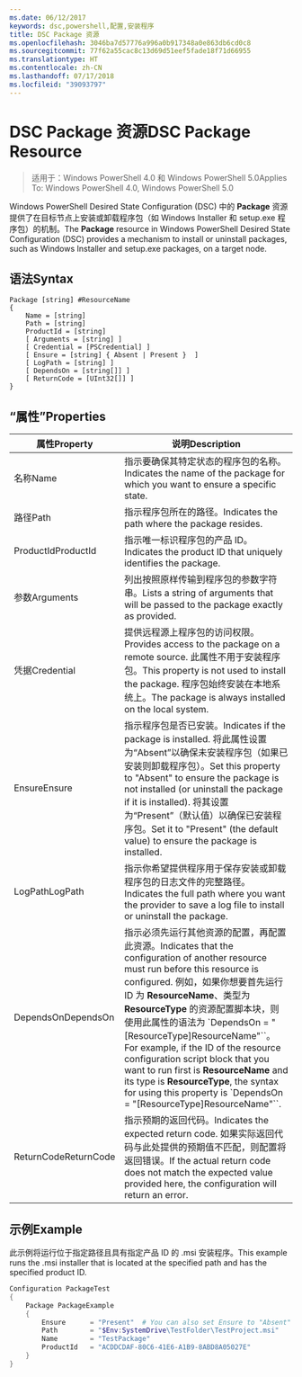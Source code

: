 ```yaml
---
ms.date: 06/12/2017
keywords: dsc,powershell,配置,安装程序
title: DSC Package 资源
ms.openlocfilehash: 3046ba7d57776a996a0b917348a0e863db6cd0c8
ms.sourcegitcommit: 77f62a55cac8c13d69d51eef5fade18f71d66955
ms.translationtype: HT
ms.contentlocale: zh-CN
ms.lasthandoff: 07/17/2018
ms.locfileid: "39093797"
---
```

# <a name="dsc-package-resource"></a><span data-ttu-id="3f3e1-103">DSC Package 资源</span><span class="sxs-lookup"><span data-stu-id="3f3e1-103">DSC Package Resource</span></span>

> <span data-ttu-id="3f3e1-104">适用于：Windows PowerShell 4.0 和 Windows PowerShell 5.0</span><span class="sxs-lookup"><span data-stu-id="3f3e1-104">Applies To: Windows PowerShell 4.0, Windows PowerShell 5.0</span></span>

<span data-ttu-id="3f3e1-105">Windows PowerShell Desired State Configuration (DSC) 中的 **Package** 资源提供了在目标节点上安装或卸载程序包（如 Windows Installer 和 setup.exe 程序包）的机制。</span><span class="sxs-lookup"><span data-stu-id="3f3e1-105">The **Package** resource in Windows PowerShell Desired State Configuration (DSC) provides a mechanism to install or uninstall packages, such as Windows Installer and setup.exe packages, on a target node.</span></span>

## <a name="syntax"></a><span data-ttu-id="3f3e1-106">语法</span><span class="sxs-lookup"><span data-stu-id="3f3e1-106">Syntax</span></span>

```
Package [string] #ResourceName
{
    Name = [string]
    Path = [string]
    ProductId = [string]
    [ Arguments = [string] ]
    [ Credential = [PSCredential] ]
    [ Ensure = [string] { Absent | Present }  ]
    [ LogPath = [string] ]
    [ DependsOn = [string[]] ]
    [ ReturnCode = [UInt32[]] ]
}
```

## <a name="properties"></a><span data-ttu-id="3f3e1-107">“属性”</span><span class="sxs-lookup"><span data-stu-id="3f3e1-107">Properties</span></span>

|  <span data-ttu-id="3f3e1-108">属性</span><span class="sxs-lookup"><span data-stu-id="3f3e1-108">Property</span></span>  |  <span data-ttu-id="3f3e1-109">说明</span><span class="sxs-lookup"><span data-stu-id="3f3e1-109">Description</span></span>   |
|---|---|
| <span data-ttu-id="3f3e1-110">名称</span><span class="sxs-lookup"><span data-stu-id="3f3e1-110">Name</span></span>| <span data-ttu-id="3f3e1-111">指示要确保其特定状态的程序包的名称。</span><span class="sxs-lookup"><span data-stu-id="3f3e1-111">Indicates the name of the package for which you want to ensure a specific state.</span></span>|
| <span data-ttu-id="3f3e1-112">路径</span><span class="sxs-lookup"><span data-stu-id="3f3e1-112">Path</span></span>| <span data-ttu-id="3f3e1-113">指示程序包所在的路径。</span><span class="sxs-lookup"><span data-stu-id="3f3e1-113">Indicates the path where the package resides.</span></span>|
| <span data-ttu-id="3f3e1-114">ProductId</span><span class="sxs-lookup"><span data-stu-id="3f3e1-114">ProductId</span></span>| <span data-ttu-id="3f3e1-115">指示唯一标识程序包的产品 ID。</span><span class="sxs-lookup"><span data-stu-id="3f3e1-115">Indicates the product ID that uniquely identifies the package.</span></span>|
| <span data-ttu-id="3f3e1-116">参数</span><span class="sxs-lookup"><span data-stu-id="3f3e1-116">Arguments</span></span>| <span data-ttu-id="3f3e1-117">列出按照原样传输到程序包的参数字符串。</span><span class="sxs-lookup"><span data-stu-id="3f3e1-117">Lists a string of arguments that will be passed to the package exactly as provided.</span></span>|
| <span data-ttu-id="3f3e1-118">凭据</span><span class="sxs-lookup"><span data-stu-id="3f3e1-118">Credential</span></span>| <span data-ttu-id="3f3e1-119">提供远程源上程序包的访问权限。</span><span class="sxs-lookup"><span data-stu-id="3f3e1-119">Provides access to the package on a remote source.</span></span> <span data-ttu-id="3f3e1-120">此属性不用于安装程序包。</span><span class="sxs-lookup"><span data-stu-id="3f3e1-120">This property is not used to install the package.</span></span> <span data-ttu-id="3f3e1-121">程序包始终安装在本地系统上。</span><span class="sxs-lookup"><span data-stu-id="3f3e1-121">The package is always installed on the local system.</span></span>|
| <span data-ttu-id="3f3e1-122">Ensure</span><span class="sxs-lookup"><span data-stu-id="3f3e1-122">Ensure</span></span>| <span data-ttu-id="3f3e1-123">指示程序包是否已安装。</span><span class="sxs-lookup"><span data-stu-id="3f3e1-123">Indicates if the package is installed.</span></span> <span data-ttu-id="3f3e1-124">将此属性设置为“Absent”以确保未安装程序包（如果已安装则卸载程序包）。</span><span class="sxs-lookup"><span data-stu-id="3f3e1-124">Set this property to "Absent" to ensure the package is not installed (or uninstall the package if it is installed).</span></span> <span data-ttu-id="3f3e1-125">将其设置为“Present”（默认值）以确保已安装程序包。</span><span class="sxs-lookup"><span data-stu-id="3f3e1-125">Set it to "Present" (the default value) to ensure the package is installed.</span></span>|
| <span data-ttu-id="3f3e1-126">LogPath</span><span class="sxs-lookup"><span data-stu-id="3f3e1-126">LogPath</span></span>| <span data-ttu-id="3f3e1-127">指示你希望提供程序用于保存安装或卸载程序包的日志文件的完整路径。</span><span class="sxs-lookup"><span data-stu-id="3f3e1-127">Indicates the full path where you want the provider to save a log file to install or uninstall the package.</span></span>|
| <span data-ttu-id="3f3e1-128">DependsOn</span><span class="sxs-lookup"><span data-stu-id="3f3e1-128">DependsOn</span></span> | <span data-ttu-id="3f3e1-129">指示必须先运行其他资源的配置，再配置此资源。</span><span class="sxs-lookup"><span data-stu-id="3f3e1-129">Indicates that the configuration of another resource must run before this resource is configured.</span></span> <span data-ttu-id="3f3e1-130">例如，如果你想要首先运行 ID 为 **ResourceName**、类型为 **ResourceType** 的资源配置脚本块，则使用此属性的语法为 \`DependsOn = "[ResourceType]ResourceName"\`\`。</span><span class="sxs-lookup"><span data-stu-id="3f3e1-130">For example, if the ID of the resource configuration script block that you want to run first is **ResourceName** and its type is **ResourceType**, the syntax for using this property is \`DependsOn = "[ResourceType]ResourceName"\`\`.</span></span>|
| <span data-ttu-id="3f3e1-131">ReturnCode</span><span class="sxs-lookup"><span data-stu-id="3f3e1-131">ReturnCode</span></span>| <span data-ttu-id="3f3e1-132">指示预期的返回代码。</span><span class="sxs-lookup"><span data-stu-id="3f3e1-132">Indicates the expected return code.</span></span> <span data-ttu-id="3f3e1-133">如果实际返回代码与此处提供的预期值不匹配，则配置将返回错误。</span><span class="sxs-lookup"><span data-stu-id="3f3e1-133">If the actual return code does not match the expected value provided here, the configuration will return an error.</span></span>|

## <a name="example"></a><span data-ttu-id="3f3e1-134">示例</span><span class="sxs-lookup"><span data-stu-id="3f3e1-134">Example</span></span>

<span data-ttu-id="3f3e1-135">此示例将运行位于指定路径且具有指定产品 ID 的 .msi 安装程序。</span><span class="sxs-lookup"><span data-stu-id="3f3e1-135">This example runs the .msi installer that is located at the specified path and has the specified product ID.</span></span>

```powershell
Configuration PackageTest
{
    Package PackageExample
    {
        Ensure      = "Present"  # You can also set Ensure to "Absent"
        Path        = "$Env:SystemDrive\TestFolder\TestProject.msi"
        Name        = "TestPackage"
        ProductId   = "ACDDCDAF-80C6-41E6-A1B9-8ABD8A05027E"
    }
}
```